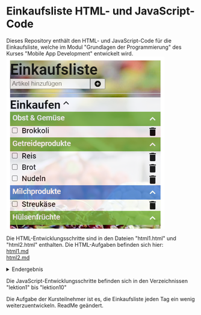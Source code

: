 # Einkaufsliste HTML- und JavaScript-Code
Dieses Repository enthält den HTML- und JavaScript-Code für die Einkaufsliste, welche im Modul "Grundlagen der Programmierung" des Kurses "Mobile App Development" entwickelt wird.  
![JavaScript Ergebnis](img/Einkaufsliste.png)

Die HTML-Entwicklungsschritte sind in den Dateien "html1.html" und "html2.html" enthalten.
Die HTML-Aufgaben befinden sich hier:  
[html1.md](html1/html1.md)  
[html2.md](html2/html2.md)


<details>

<summary>Endergebnis</summary>
Das Endergebnis des HTML-Teils kann z.B. so aussehen:

![HTML Ergebnis](img/Stufe5.png)
</details>

Die JavaScript-Entwicklungsschritte befinden sich in den Verzeichnissen "lektion1" bis "lektion10" 

Die Aufgabe der Kursteilnehmer ist es, die Einkaufsliste jeden Tag ein wenig weiterzuentwickeln.
ReadMe geändert.
